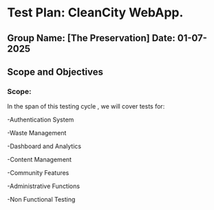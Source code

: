 # Test Plan: CleanCity WebApp.
**Group Name**: [The Preservation]
**Date**: 01-07-2025
---

## Scope and Objectives

### Scope:
In the span of this testing cycle , we will cover tests for:

-Authentication System

-Waste Management

-Dashboard and Analytics

-Content Management

-Community Features

-Administrative Functions

-Non Functional Testing